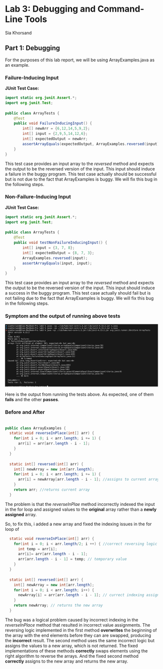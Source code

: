 # Lab 3: Debugging and Command-Line Tools
Sia Khorsand 


## Part 1: Debugging
For the purposes of this lab report, we will be using ArrayExamples.java as an example. 


### Failure-Inducing Input

**JUnit Test Case:**

```java
import static org.junit.Assert.*;
import org.junit.Test;

public class ArrayTests {
    @Test
    public void FailureInducingInput() {
        int[] newArr = {6,12,14,5,9,2};
        int[] input = {2,9,5,14,12,6};
        int[] expectedOutput = newArr;
        assertArrayEquals(expectedOutput, ArrayExamples.reversed(input));
    }
}

```
This test case provides an input array to the *reversed* method and expects the output to be the reversed version of the input. This input should induce a failure in the buggy program.
This test case actually should be successful but is not due to the fact that  ArrayExamples is buggy.
We will fix this bug in the following steps.

### Non-Failure-Inducing Input

**JUnit Test Case:**

```java
import static org.junit.Assert.*;
import org.junit.Test;

public class ArrayTests {
    @Test
    public void testNonFailureInducingInput() {
        int[] input = {3, 7, 8};
        int[] expectedOutput = {8, 7, 3};
        ArrayExamples.reversed(input);
        assertArrayEquals(input, input);
    }
}
```
This test case provides an input array to the *reversed* method and expects the output to be the reversed version of the input. This input should induce a success in the buggy program.
This test case actually should fail but is not failing due to the fact that ArrayExamples is buggy.
We will fix this bug in the following steps.



### Symptom and the output of running above tests

![Passing and Failing Tests](screenshot.png)

Here is the output from running the tests above. As expected, one of them **fails** and the other **passes**.


### Before and After 

```java

public class ArrayExamples {    
  static void reverseInPlace(int[] arr) {
    for(int i = 0; i < arr.length; i += 1) { 
      arr[i] = arr[arr.length - i - 1];
    }
  }

  static int[] reversed(int[] arr) {
    int[] newArray = new int[arr.length];
    for(int i = 0; i < arr.length; i += 1) { 
      arr[i] = newArray[arr.length - i - 1]; //assigns to current array 
    }
    return arr; //returns current array
  }

```
The problem is that the *reverseInPlae* method incorrectly indexed the input in the for loop and assigned values to the **original** array rather than a **newly assigned** array. 

So, to fix this, i added a new array and fixed the indexing issues in the for loop of 

```java
  static void reverseInPlace(int[] arr) { 
    for(int i = 0; i < arr.length/2; i ++) { //correct reversing logic 
      int temp = arr[i];
      arr[i]= arr[arr.length - i - 1];
      arr[arr.length - i - 1] = temp; // temporary value 
    }
  }

  static int[] reversed(int[] arr) {
    int[] newArray = new int[arr.length];
    for(int i = 0; i < arr.length; i++) {
      newArray[i] = arr[arr.length - i - 1]; // currect indexing assigned to new array 
    }
    return newArray; // returns the new array 
  }

```
The bug was a logical problem caused by incorrect indexing in the *reverseInPlace* method that resulted in incorrect value assignments. The reversing logic implemented in the first method **overwrites** the beginning of the array with the end elements before they can are swapped, producing the **incorrect** result. The second method uses the same incorrect logic but assigns the values to a new array, which is not returned. The fixed implementations of these methods **correctly** swaps elements using the right algorithm to reverse the arrays. And the fixed second method **correctly** assigns to the new array and returns the new array. 



